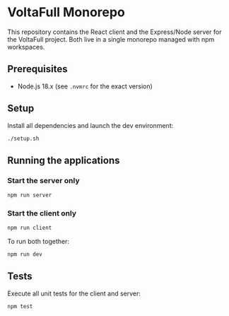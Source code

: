 # VoltaFull Monorepo

This repository contains the React client and the Express/Node server for the VoltaFull project. Both live in a single monorepo managed with npm workspaces.

## Prerequisites

- Node.js 18.x (see `.nvmrc` for the exact version)

## Setup

Install all dependencies and launch the dev environment:

```bash
./setup.sh
```

## Running the applications

### Start the server only

```bash
npm run server
```

### Start the client only

```bash
npm run client
```

To run both together:

```bash
npm run dev
```

## Tests

Execute all unit tests for the client and server:

```bash
npm test
```
